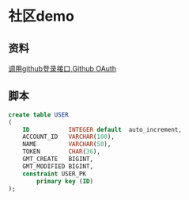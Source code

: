 # 社区demo

## 资料

[调用github登录接口,Github OAuth](https://developer.github.com/apps/building-oauth-apps/creating-an-oauth-app/)

## 脚本

```sql
create table USER
(
    ID           INTEGER default  auto_increment,
    ACCOUNT_ID   VARCHAR(100),
    NAME         VARCHAR(50),
    TOKEN        CHAR(36),
    GMT_CREATE   BIGINT,
    GMT_MODIFIED BIGINT,
    constraint USER_PK
        primary key (ID)
);
```